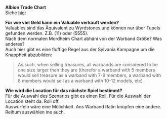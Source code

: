 **Albion Trade Chart**  
Siehe [hier](https://github.com/Labernator/WargamingCampaigns/blob/main/Stefan/Albion/TradingChart.md)  

**Für wie viel Geld kann ein Valuable verkauft werden?**  
Valuables sind das Äquivalent zu Wyrdstones und können nur über Tupels gefunden werden. Z.B. (11) oder (5555).  
Nach dem normalen Mordheim Chart abhäni von der Warband Größe? Was anderes?  
Auch hier gibt es eine fluffige Regel aus der Sylvania Kampagne um die Knappheit abzubilden:  

> As such, when selling treasures, all warbands are considered to be one size larger than they are (therefor a warband with 5 members would sell treasure as a warband with 7-9 members, a warband with 8 members would sell as a warband with 10-12 models, etc)

**Wie wird die Location für das nächste Spiel bestimmt?**  
Für die Auswahl des Szenarios gibt es einen Roll. Für die Auswahl der Location steht da: Roll off.  
Auswürfeln wäre eine Mölichkeit. Ans Warband Ratin knüpfen eine andere. Reihum auswählen ine auch.
